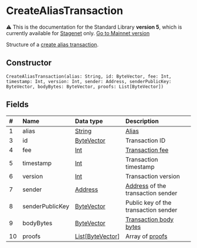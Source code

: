 # CreateAliasTransaction

:warning: This is the documentation for the Standard Library **version 5**, which is currently available for [Stagenet](/en/blockchain/blockchain-network/) only. [Go to Mainnet version](/en/ride/structures/transaction-structures/create-alias-transaction)

Structure of a [create alias transaction](/en/blockchain/transaction-type/create-alias-transaction).

## Constructor

``` ride
CreateAliasTransaction(alias: String, id: ByteVector, fee: Int, timestamp: Int, version: Int, sender: Address, senderPublicKey: ByteVector, bodyBytes: ByteVector, proofs: List[ByteVector])
```

## Fields

| # | Name | Data type | Description |
| :--- | :--- | :--- | :--- |
| 1 | alias | [String](/en/ride/v5/data-types/string) | [Alias](/en/blockchain/account/alias) |
| 3 | id | [ByteVector](/en/ride/v5/data-types/byte-vector) | Transaction ID |
| 4 | fee | [Int](/en/ride/v5/data-types/int) | [Transaction fee](/en/blockchain/transaction/transaction-fee) |
| 5 | timestamp | [Int](/en/ride/v5/data-types/int) | Transaction timestamp |
| 6 | version | [Int](/en/ride/v5/data-types/int) | Transaction version |
| 7 | sender | [Address](/en/ride/v5/structures/common-structures/address) | [Address](/en/blockchain/account/address) of the transaction sender |
| 8 | senderPublicKey | [ByteVector](/en/ride/v5/data-types/byte-vector) | Public key of the transaction sender  |
| 9 | bodyBytes | [ByteVector](/en/ride/v5/data-types/byte-vector) | [Transaction body bytes](/en/blockchain/glossary#t) |
| 10 | proofs | [List](/en/ride/v5/data-types/list)[[ByteVector](/en/ride/v5/data-types/byte-vector)] | Array of [proofs](/en/blockchain/transaction/transaction-proof) |
